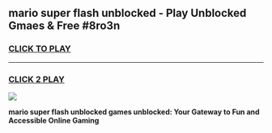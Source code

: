 
## mario super flash unblocked - Play Unblocked Gmaes & Free #8ro3n
<h3>
<a href="https://news.freeplayer.one?title=mario_super_flash_unblocked&ref=24F">CLICK TO PLAY</a></h3>
<hr>

<h3>
<a href="https://news.freeplayer.one?title=mario_super_flash_unblocked&ref=24F">CLICK 2 PLAY</a>
  
</h3>

<a href="https://news.freeplayer.one?title=mario_super_flash_unblocked&ref=24F/"><img src="https://clearcache.store/games.png"></a>


**mario super flash unblocked games unblocked: Your Gateway to Fun and Accessible Online Gaming**

